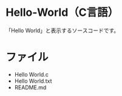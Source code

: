 # Hello-World（C言語）
「Hello World」と表示するソースコードです。

# ファイル
- Hello World.c
- Hello World.txt
- README.md
